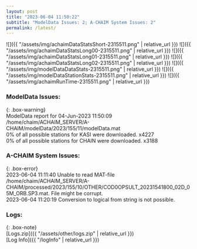 ```yaml
---
layout: post
title: "2023-06-04 11:50:22"
subtitle: "ModelData Issues: 2; A-CHAIM System Issues: 2"
permalink: /latest/
---
```


![]({{ "/assets/img/achaimDataStatsShort-2315511.png" | relative_url }})
![]({{ "/assets/img/achaimDataStatsLong00-2315511.png" | relative_url }})
![]({{ "/assets/img/achaimDataStatsLong01-2315511.png" | relative_url }})
![]({{ "/assets/img/achaimDataStatsLong02-2315511.png" | relative_url }})
![]({{ "/assets/img/modelDataDataStats-2315511.png" | relative_url }})
![]({{ "/assets/img/modelDataStationStats-2315511.png" | relative_url }})
![]({{ "/assets/img/achaimRunTime-2315511.png" | relative_url }})


### ModelData Issues:  
  
{: .box-warning}  
 ModelData report for 04-Jun-2023 11:50:09   
 /home/chaim/ACHAIM_SERVER/A-CHAIM/modelData/2023/155/11/modelData.mat   
 0% of all possible stations for KASI were downloaded. x4227   
 0% of all possible stations for CHAIN were downloaded. x3188   
  
### A-CHAIM System Issues:  
  
{: .box-error}  
2023-06-04 11:11:40 Unable to read MAT-file /home/chaim/ACHAIM_SERVER/A-CHAIM/processed/2023/155/10/OTHER/COD0OPSULT_20231541800_02D_05M_ORB.SP3.mat. File might be corrupt.  
2023-06-04 11:20:19 Conversion to logical from string is not possible.  

### Logs:  
  
{: .box-note}  
[Logs.zip]({{ "/assets/other/logs.zip" | relative_url }})  
[Log Info]({{ "/logInfo" | relative_url }})  
